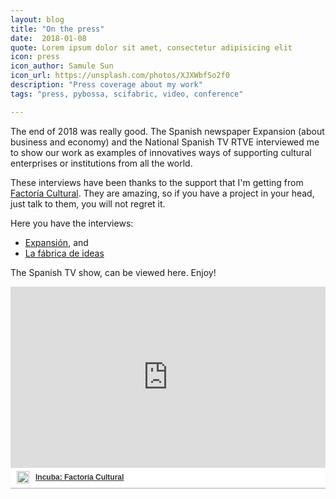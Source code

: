 ```yaml
---
layout: blog
title: "On the press"
date:  2018-01-08 
quote: Lorem ipsum dolor sit amet, consectetur adipisicing elit
icon: press
icon_author: Samule Sun
icon_url: https://unsplash.com/photos/XJXWbfSo2f0
description: "Press coverage about my work"
tags: "press, pybossa, scifabric, video, conference"

---
```


The end of 2018 was really good. The Spanish newspaper Expansion (about business and economy) and the National Spanish TV RTVE interviewed me
to show our work as examples of innovatives ways of supporting cultural enterprises or
institutions from all the world.

These interviews have been thanks to the support that I'm getting from [Factoría Cultural](http://factoriacultural.es/).
They are amazing, so if you have a project in your head, just talk to them, you will not regret it.

Here you have the interviews:

 * [Expansión](http://www.expansion.com/pymes/2017/12/13/5a294f9fe2704ee74d8b45b1.html), and
 * [La fábrica de ideas](http://www.rtve.es/alacarta/videos/fabrica-de-ideas/fdi-incuba/4327223/)

The Spanish TV show, can be viewed here. Enjoy!

<div style="width:100%;padding-top:64%;position:relative;border-bottom:1px solid #aaa;display:inline-block;background:#eee;background:rgba(255,255,255,0.9);">
    <iframe frameborder="0" src="http://www.rtve.es/drmn/embed/video/4327223" name="Incuba: Factoría Cultural" scrolling="no" style="width:100%;height:90%;position:absolute;left:0;top:0;overflow:hidden;" allowfullscreen></iframe>
    <div style="position:absolute;bottom:0;left:0;font-family:arial,helvetica,sans-serif;font-size:12px;line-height:1.833;display:inline-block;padding:5px 0 5px 10px;">
        <span style="float:left;margin-right:10px;">
        	<img style="height:20px;width:auto;background: transparent;padding:0;margin:0;" src="http://img.irtve.es/css/rtve.commons/rtve.header.footer/i/logoRTVEes.png">
        </span>
       	<a style="color:#333;font-weight:bold;" title="Incuba: Factoría Cultural" href="http://www.rtve.es/alacarta/videos/fabrica-de-ideas/fdi-incuba/4327223/">
            <strong>Incuba: Factoría Cultural</strong>
		</a>
	</div>
</div>
